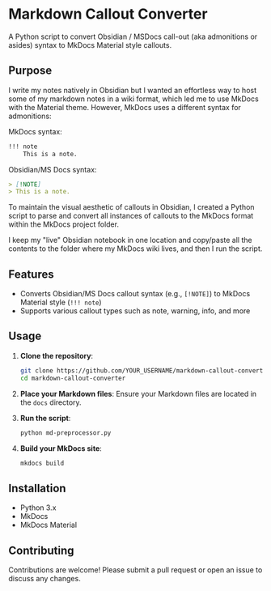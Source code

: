 # Markdown Callout Converter

A Python script to convert Obsidian / MSDocs call-out (aka admonitions or asides) syntax to MkDocs Material style callouts.

## Purpose

I write my notes natively in Obsidian but I wanted an effortless way to host some of my markdown notes in a wiki format, which led me to use MkDocs with the Material theme. However, MkDocs uses a different syntax for admonitions:

MkDocs syntax:
```markdown
!!! note
    This is a note.
```

Obsidian/MS Docs syntax:
```markdown
> [!NOTE]
> This is a note.
```

To maintain the visual aesthetic of callouts in Obsidian, I created a Python script to parse and convert all instances of callouts to the MkDocs format within the MkDocs project folder.

I keep my "live" Obsidian notebook in one location and copy/paste all the contents to the folder where my MkDocs wiki lives, and then I run the script.

## Features

- Converts Obsidian/MS Docs callout syntax (e.g., `[!NOTE]`) to MkDocs Material style (`!!! note`)
- Supports various callout types such as note, warning, info, and more

## Usage

1. **Clone the repository**:
   ```bash
   git clone https://github.com/YOUR_USERNAME/markdown-callout-converter.git
   cd markdown-callout-converter
   ```

2. **Place your Markdown files**:
   Ensure your Markdown files are located in the `docs` directory.

3. **Run the script**:
   ```bash
   python md-preprocessor.py
   ```

4. **Build your MkDocs site**:
   ```bash
   mkdocs build
   ```

## Installation

- Python 3.x
- MkDocs
- MkDocs Material

## Contributing

Contributions are welcome! Please submit a pull request or open an issue to discuss any changes.
